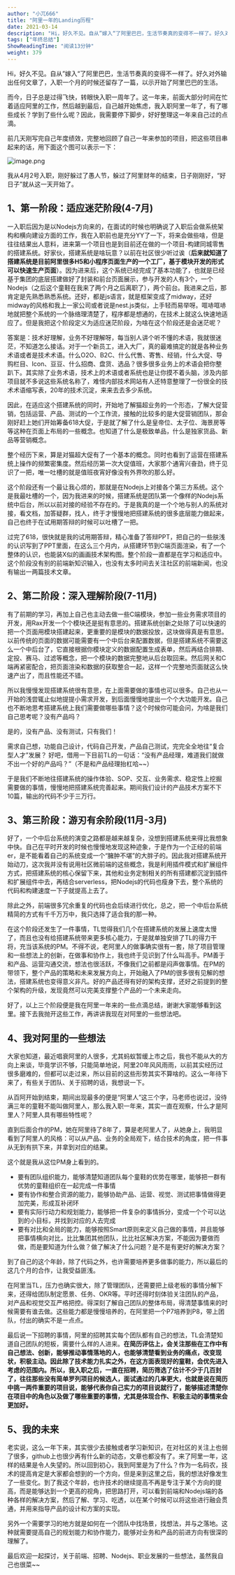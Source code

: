 ```yaml
---
author: "小兀666"
title: "阿里一年的Landing历程"
date: 2021-03-14
description: "Hi，好久不见。自从”嫁入“了阿里巴巴，生活节奏真的变得不一样了。好久对外输出任何文章了，入职一个月的时候还留存了一篇，以示开始了阿里巴巴的生活。而今，日子总是过得飞快，转眼快入职一周年了。这一年来，前面大部分时间在忙着适应阿里的工作，然后越到最后，自己越开始焦虑，我入职阿里…"
tags: ["年终总结"]
ShowReadingTime: "阅读13分钟"
weight: 379
---
```

Hi，好久不见。自从”嫁入“了阿里巴巴，生活节奏真的变得不一样了。好久对外输出任何文章了，入职一个月的时候还留存了一篇，以示开始了阿里巴巴的生活。

而今，日子总是过得飞快，转眼快入职一周年了。这一年来，前面大部分时间在忙着适应阿里的工作，然后越到最后，自己越开始焦虑，我入职阿里一年了，有了哪些成长？学到了些什么呢？因此，我需要停下脚步，好好整理这一年来自己过的点滴。

前几天刚写完自己年度绩效，完整地回顾了自己一年来参加的项目，把这些项目串起来的话，用下面这个图可以表示一下：

![image.png](https://p6-juejin.byteimg.com/tos-cn-i-k3u1fbpfcp/f0c809dc576e43c2b9596d28d3f289c8~tplv-k3u1fbpfcp-zoom-in-crop-mark:1512:0:0:0.awebp)

我从4月2号入职，刚好躲过了愚人节，躲过了阿里财年的结束，日子刚刚好，“好日子”就从这一天开始了。

1、第一阶段：适应迷茫阶段(4-7月)
-------------------

一入职后因为是以Nodejs方向来的，在面试的时候也明确说了入职后会做系统架构和横向建设方面的工作，我在入职前也是充分YY了一下，将来会做些啥，但是往往结果出人意料，进来第一个项目也是到目前还在做的一个项目-构建同城零售的搭建系统。好家伙，搭建系统是啥玩意？以前在社区很少听过诶（**后来就知道了搭建系统是目前阿里很多H5和小程序页面生产的一个工厂，基于模块开发的形式可以快速生产页面**）。因为进来后，这个系统已经完成了基本功能了，也就是已经基于集团的底层搭建做好了封装和前台页面展示，参与开发的人有3个，一个Nodejs（之后这个童鞋在我来了两个月之后离职了），两个前台。我进来之后，那肯定是先熟悉熟悉系统。还好，都是js语言，就是框架变成了midway，还好midway的风格和我上一家公司或者说是nest.js类似，上手轻而易举呀。哐哧哐哧地就把整个系统的一个脉络理清楚了，程序都是想通的，在技术上就这么快速地适应了。但是我把这个阶段定义为适应迷茫阶段，为啥在这个阶段还是会迷茫呢？

答案是：技术好理解，业务不好理解呀，每当别人讲个听不懂的术语，我就很迷茫，不知道怎么接话。对于一个新员工，进入大厂，真的最难搞定的就是各种业务术语或者是技术术语。什么O2O、B2C、什么代售、寄售、经销，什么大促、导购栏目、Icon、豆豆、什么招商、盘货、选品？很多很多业务上的术语会把你整趴下。其实除了业务术语，技术上的术语或者系统也是让你摸不着头脑，涉及内部项目就不多说这些系统名称了，难怪内部技术网站有人还特意整理了一份很全的技术术语缩写表，20年的技术沉淀，来来去去多少系统。

因此，在适应这个搭建系统的同时，开始地了解猫超业务的一个形态，了解大促营销，包括运营、产品、测试的一个工作流，接触的比较多的是大促营销团队，那会刚好赶上她们开始筹备618大促，于是就了解了什么是皇帝位、太子位、海景房等等这种在页面上布局的一些概念。也知道了什么是极致单品，什么是独家货品、新品等营销概念。

整个经历下来，算是对猫超大促有了一个基本的概念。同时也看到了运营在搭建系统上操作的频繁密集度。然后经历第一次大促值班，大家那个通宵兴奋劲，终于见识了一把，唯一吐槽的就是值班夜宵好像没有外界吹的那么好。

这个阶段还有一个最让我心烦的，那就是在Nodejs上对接各个第三方系统。这个是我最吐槽的一个，因为我进来的时候，搭建系统是团队第一个像样的Nodejs系统中后台，所以以前对接的经验不存在的。于是我真的是一个个地与别人的系统对接，看文档，加答疑群，找人，终于才慢慢地把搭建系统的很多底层能力做起来，自己也终于在试用期答辩的时候可以吐槽了一把。

过完了618，很快就是我的试用期答辩，精心准备了答辩PPT，把自己的一些肤浅的认识写到了PPT里面，在这么三个月内，从搭建环节到C端页面渲染，有了一个整体的认识，也能装X似的画画技术架构图。整个阶段一直都是在学习和适应中。这个阶段没有别的前端新知识输入，也没有太多时间去关注社区的前端新闻，也没有输出一两篇技术文章。

2、第二阶段：深入理解阶段(7-11月)
--------------------

有了前期的学习，再加上自己也主动去做一些C端模块，参加一些业务需求项目的开发，用Rax开发一个个模块还是挺有意思的。搭建系统创新之处除了可以快速的把一个页面用模块搭建起来，更重要的是模块的数据投放，这块做得真是有意思。以前传统的页面的数据可能需要有一个中后台来配置数据，但是搭建系统不需要这么一个中后台了，它直接根据你模块定义的数据配置生成表单，然后再结合排期、定投、赛马、过滤等概念，把一个模块的数据完整地从后台取回来。然后网关和C端再紧密配合，把页面渲染和数据的获取整合一起，这样一个完整地页面就这么快速产出了，而且性能还不错。

所以我慢慢发现搭建系统很有意思，在上面需要做的事情也可以很多。自己也从一开始的浅尝辄止似地提提小需求开发，到后面慢慢地提出一个个大功能开发。自己也不断地思考搭建系统上我们需要做哪些事情？这个时候你可能会问，为啥是我们自己思考呢？没有产品吗？

是的，没有产品、没有测试，只有我们！

需求自己想，功能自己设计，代码自己开发，产品自己测试，完完全全地往“复合型人才”发展？ 好吧，借用一下目前TL的一句话：“没有产品经理，难道我们就做不出一个好的产品吗？”（不是和产品经理抬杠哈~~）

于是我们不断地往搭建系统的操作体验、SOP、交互、业务需求、稳定性上挖掘需要做的事情，慢慢地把搭建系统完善起来。期间我们设计的产品技术方案不下10篇，输出的代码不少于三万行。

3、第三阶段：游刃有余阶段(11月-3月)
---------------------

好了，一个中后台系统的演变之路都是越来越复杂，没想到搭建系统来得比我想象中快。自己在平时开发的时候也慢慢地发现这种迹象，于是作为一个正经的前端er，是不能看着自己的系统变成一个“臃肿不堪”的大胖子的。因此我对搭建系统开始动刀，这次我并没有说用社区微前端的这些概念，我是利用插件模式和扩展组件方式，把搭建系统的核心保留下来，其他和业务定制相关的所有搭建都沉淀到插件和扩展组件中去，再结合serverless，把Nodejs的代码也瘦身下去，整个系统的代码和构建速度一下子就提高上去了。

除此之外，前端很多冗余重复的代码也会后续进行优化，总之，把一个中后台系统精简的方式有千千万万中，我只选择了适合我的那一种。

在这个阶段还发生了一件事情，TL觉得我们几个在搭建系统的发展上速度太慢了，而且也没有给搭建系统带来更多核心能力，于是就单独安排了TL的得力干将，充当该系统的PM。不得不说，老阿里人的做事确实很有一套，除了项目管理和一些想法上的创新，在做事和协作上，我也终于见识到了什么叫高手。PM善于和产品、运营沟通交流，想法也很活跃，不像我们之前都是闷声做事情。在PM的带领下，整个产品的策略和未来发展方向上，开始融入了PM的很多很有见解的想法，搭建系统也变得意义非凡。好的产品还得有好的架构支撑，还好之前提到的整个架构的升级，发现竟然可以完美支撑整个产品的一个未来走向。

好了，以上三个阶段便是我在阿里一年来的一些点滴总结，谢谢大家能够看到这里。接下去我抛开这些工作，再讲讲我现在对阿里的一些想法吧。

4、我对阿里的一些想法
-----------

大家也知道，最近唱衰阿里的人很多，尤其蚂蚁暂缓上市之后，我也不能从大的方向上来谈，毕竟学识不够，只能简单地说，阿里20年风风雨雨，以前其实经历过很多磨难的，但都可以走过来，所以目前的这些形势其实不算啥的。这么一年待下来了，有些关于团队、关于招聘的话，我想说一下。

从百阿开始到结束，期间出现最多的便是“阿里人”这三个字，马老师也说过，没待满三年的童鞋不能叫做阿里人，那么我入职一年来，其实一直在观察，什么才是阿里人？阿里人具有哪些特性呢？

直到后面合作的PM，她在阿里待了8年了，算是老阿里人了，从她身上，我明显看到了阿里人的风格：可以从产品、业务的全局观下，结合技术的角度，把一件事从无到有拱下来，并拿到对应的结果。

这个就是我从这位PM身上看到的。

*   要有团队组织能力，能够清楚知道团队每个童鞋的优势在哪里，能够把一群有优势的童鞋组织在一起完成一件事情
*   要有协作和整合资源的能力，能够协助产品、运营、视觉、测试把事情做得更加完美，形成互补闭环
*   要有实际行动力和规划能力，能够把一件复杂的事情拆分，变成一个个可以达到的小目标，并找到对应的人去完成
*   要有对比和全局的能力，能够按照Smart原则来定义自己做的事情，并且能够把事情横向对比，比比集团其他团队，比比社区解决方案，不能因为要做而做，而是要知道为什么做？做了解决了什么问题？是不是有更好的解决方案？

到了自己的这个年龄，除了代码之外，也许需要培养更多做事的能力，所以最后的这几个月的合作，让我受益匪浅。

在阿里当TL，压力也确实很大，除了管理团队，还需要把上级老板的事情分解下来，还得给团队制定愿景、任务、OKR等。平时还得时刻体验关注团队的产品，对产品和视觉交互严格把控。得深刻了解自己团队的整体布局，得清楚事情来的时候需要有谁去做。这些能力都是慢慢培养的，在阿里把一个P7培养到P8，带上团队，付出的确实不是一点点。

最后说一下招聘的事情，阿里的招聘其实每个团队都有自己的想法，TL会清楚知道自己团队的短板，需要什么样的人进来。**在简历评估上，会关注那些在工作中有自己想法、创新，能够推动事情落地的人，也能够清楚看到业务的痛点，改变现状，积极主动。因此除了技术能力扎实之外，在这方面表现好的童鞋，会优先进入考虑的范围内。所以，我入职之后，一直在招聘，简历筛选了估计不少于几百封了，往往那些没有简单罗列项目的候选人，面试通过的几率更大，也就是说在简历中挑一两件重要的项目说，能够代表你自己实力的项目说就行了，能够描述清楚你在项目中的角色以及做了哪些重要的事情，尤其是体现合作、积极主动的事情来会更加好。**

5、我的未来
------

老实说，这么一年下来，其实很少去接触或者学习新知识，在对社区的关注上也弱了很多，github上也很少再有什么新的动态，文章也都没有了。来了阿里一年，这样的结果是令人失望的。所以回到初心，我到阿里是为了什么？作为一名码农，技术的提高肯定是大家都会想到的一个方向，但是来到这里之后，我的想法好像发生了一些变化。到了我这个年龄，也许技术的继续提高不再是专注于某个方向的提高，而是能够达到一个更高的视角，把思路打开，可以看到前端和Nodejs端的各种各样的解决方案，然后了解、学习、吃透，以在某个时候可以将这些进行融会贯通，并用来指导产品的设计和方案的实现。

另外一个需要学习的地方就是如何在一个团队中找场景，找想法，并与之落地。这种就需要提高自己的规划能力和协作能力，能够对业务和产品的前进方向有很深的理解了。

最后欢迎一起探讨，关于前端、招聘、Nodejs、职业发展的一些想法，虽然我自己也很菜~~